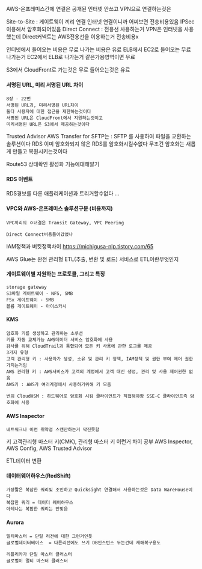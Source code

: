 

AWS-온프레미스간에 연결은 공개된 인터넷 안쓰고 VPN으로 연결하는것은

Site-to-Site : 게이트웨이 끼리 연결 인터넷 연결이니까 어찌보면 전송비용있음 IPSec이용해서 암호화되어있음
Direct Connect : 전용선 사용하는거 VPN은 인터넷을 사용했는데 Direct커넥트는 AWS전용선을 이용하는거 전송비용x


인터넷에서 들어오는 비용은 무료
나가는 비용은 유료
ELB에서 EC2로 들어오는 무료 나가는거 
EC2에서 ELB로 나가는거 같은가용영역이면 무료

S3에서 CloudFront로 가는것은 무료 들어오는것은 유료

#### 서명된 URL, 미리 서명된 URL 차이
```
8장 - 22번
서명된 URL과, 미리서명된 URL차이
둘다 사용자에 대한 접근을 제한하는것이다
서명된 URL은 CloudFront에서 지원하는것이고
미리서명된 URL은 S3에서 제공하는것이다
```

Trusted Advisor
AWS Transfer for SFTP는 : SFTP 를 사용하여 파일을 교환하는 솔루션이다
RDS 이미 암호화되지 않은 RDS를 암호화시킬수없다 무조건 암호화는 새롭게 만들고 복원시키는것이다

Route53 상태확인 활성화 기능에대해알기

#### RDS 이벤트
RDS경보를 다른 애플리케이션과 트리거할수없다 ... 


#### VPC와 AWS-온프레미스 솔루션구분 (비용까지)
```
VPC끼리의 ㅇ녀결은 Transit Gateway, VPC Peering

Direct Connect비용들어갔었나
```

IAM정책과 버킷정책차이
https://michigusa-nlp.tistory.com/65



AWS Glue는 완전 관리형 ETL(추출, 변환 및 로드) 서비스로 ETL이란무엇인지


#### 게이트웨이별 지원하는 프로토콜, 그리고 특징
```
storage gateway
S3파일 게이트웨이 - NFS, SMB
FSx 게이트웨이 - SMB
볼륨 게이트웨이 - 아이스카시
```

#### KMS
```
암호화 키를 생성하고 관리하는 소루션
키를 자동 교체가능 AWS데이터 서비스 암호화에 사용
감사를 위해 CloudTrail과 통합되어 모든 키 사용에 관한 로그를 제공
3가지 유형
고객 관리형 키 : 사용자가 생성, 소유 및 관리 키 정책, IAM정책 및 권한 부여 제어 권한가지는거임
AWS 관리형 키 : AWS서비스가 고객의 계정에서 고객 대신 생성, 관리 및 사용 제어권한 없음
AWS키 : AWS가 여러계정에서 사용하기위해 키 모음

번외 CloudHSM : 하드웨어로 암호화 시킴 클라이언트가 직접해야함 SSE-C 클라이언트측 암호화에 사용
```

#### AWS Inspector
```
네트워크나 이런 취약점 스캔만하는거 막진못함
```

키 고객관리형 마스터 키(CMK), 관리형 마스터 키 이런거 차이 공부
AWS Inspector, AWS Config, AWS Trusted Advisor

ETL데이터 변환 

#### 데이터웨어하우스(RedShift)
```
가장짧은 복잡한 쿼리및 조인하고 Quicksight 연결해서 사용하는것은 Data WareHouse이다
복잡한 쿼리 = 데이터 웨어하우스 
아테나는 복합한 쿼리는 안맞음
```


#### Aurora
```
멀티마스터 = 단일 리전에 대한 그런거인듯 
글로벌데이터베이스  = 다른리전에도 쓰기 DB인스턴스 두는건데 재해복구용도

리플리카가 단일 마스터 클러스터
글로벌이 멀티 마스터 클러스터
```
